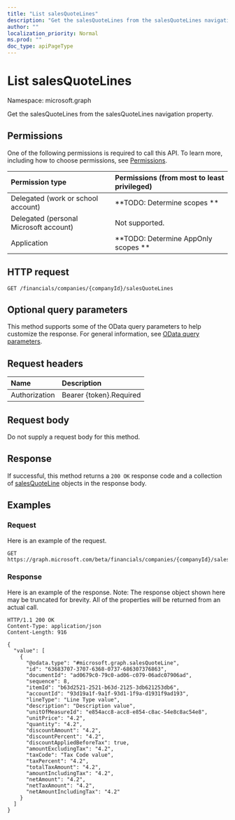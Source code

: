 ```yaml
---
title: "List salesQuoteLines"
description: "Get the salesQuoteLines from the salesQuoteLines navigation property."
author: ""
localization_priority: Normal
ms.prod: ""
doc_type: apiPageType
---
```


# List salesQuoteLines

Namespace: microsoft.graph

Get the salesQuoteLines from the salesQuoteLines navigation property.

## Permissions
One of the following permissions is required to call this API. To learn more, including how to choose permissions, see [Permissions](/concepts/permissions-reference.md).

|Permission type|Permissions (from most to least privileged)|
|:---|:---|
|Delegated (work or school account)|**TODO: Determine scopes **|
|Delegated (personal Microsoft account)|Not supported.|
|Application|**TODO: Determine AppOnly scopes **|

## HTTP request
<!-- {
  "blockType": "ignored"
}
-->
``` http
GET /financials/companies/{companyId}/salesQuoteLines
```

## Optional query parameters
This method supports some of the OData query parameters to help customize the response. For general information, see [OData query parameters](/graph/query-parameters).

## Request headers
|Name|Description|
|:---|:---|
|Authorization|Bearer {token}.Required|

## Request body
Do not supply a request body for this method.

## Response
If successful, this method returns a `200 OK` response code and a collection of [salesQuoteLine](../resources/salesquoteline.md) objects in the response body.

## Examples

### Request
Here is an example of the request.
<!-- {
  "blockType": "request",
  "name": "get_salesquoteline"
}
-->
``` http
GET https://graph.microsoft.com/beta/financials/companies/{companyId}/salesQuoteLines
```

### Response
Here is an example of the response. Note: The response object shown here may be truncated for brevity. All of the properties will be returned from an actual call.
<!-- {
  "blockType": "response",
  "truncated": true,
  "@odata.type": "collection(microsoft.graph.salesquoteline)"
}
-->
``` http
HTTP/1.1 200 OK
Content-Type: application/json
Content-Length: 916

{
  "value": [
    {
      "@odata.type": "#microsoft.graph.salesQuoteLine",
      "id": "63683707-3707-6368-0737-686307376863",
      "documentId": "ad0679c0-79c0-ad06-c079-06adc07906ad",
      "sequence": 8,
      "itemId": "b63d2521-2521-b63d-2125-3db621253db6",
      "accountId": "93d19a1f-9a1f-93d1-1f9a-d1931f9ad193",
      "lineType": "Line Type value",
      "description": "Description value",
      "unitOfMeasureId": "e854acc8-acc8-e854-c8ac-54e8c8ac54e8",
      "unitPrice": "4.2",
      "quantity": "4.2",
      "discountAmount": "4.2",
      "discountPercent": "4.2",
      "discountAppliedBeforeTax": true,
      "amountExcludingTax": "4.2",
      "taxCode": "Tax Code value",
      "taxPercent": "4.2",
      "totalTaxAmount": "4.2",
      "amountIncludingTax": "4.2",
      "netAmount": "4.2",
      "netTaxAmount": "4.2",
      "netAmountIncludingTax": "4.2"
    }
  ]
}
```

